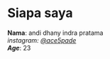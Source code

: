 # Siapa saya

**Nama**: andi dhany indra pratama <br />
*instagram: [@ace5pade](https://www.instagram.com/ace5pade/)* <br />
***Age***: 23 <br />